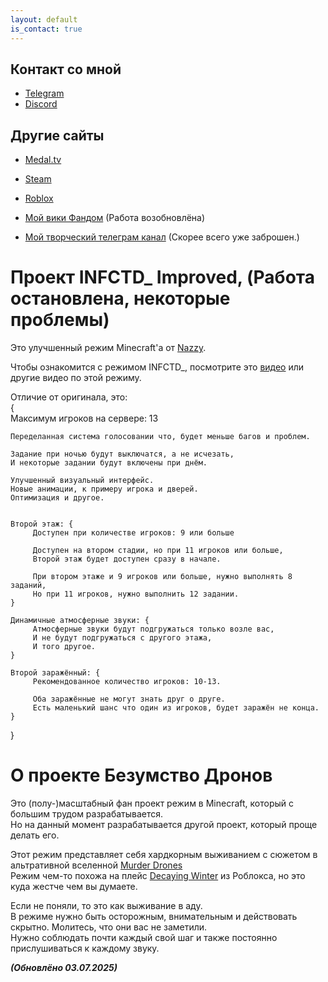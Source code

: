 ```yaml
---
layout: default
is_contact: true
---
```


## Контакт со мной

- [Telegram](https://t.me/Glebun08)
- [Discord](https://discordapp.com/users/805832764438872135 "Ник: Glebun08")



## Другие сайты

- [Medal.tv](https://medal.tv/ru/u/Gleb_Lisovskiy2008?invite=ur-MSx5SnosMjg1NzMzNjY0LA)  
- [Steam](https://steamcommunity.com/id/Glebun08)  
- [Roblox](https://www.roblox.com/users/3574577262/profile)  

- [Мой вики Фандом](https://the-madness-of-drones.fandom.com/ru/wiki/The_Madness_of_Drones_%D0%92%D0%B8%D0%BA%D0%B8) (Работа возобновлёна)
- [Мой творческий телеграм канал](https://t.me/glebstorage) (Скорее всего уже заброшен.)



# Проект **INFCTD_ Improved, (Работа остановлена, некоторые проблемы)**
Это улучшенный режим Minecraft'а от [Nazzy](https://youtube.com/@nazzychannel?si=9bh5aHxd3nXe46Vh).  

Чтобы ознакомится с режимом INFCTD_, посмотрите это [видео](https://youtu.be/bfb2T1Wcxdc?si=upzNGQTE9_sPd2fR) или другие видео по этой режиму.  

Отличие от оригинала, это:  
{  
	Максимум игроков на сервере: 13

	Переделанная система голосовании что, будет меньше багов и проблем.

	Задание при ночью будут выключатся, а не исчезать,  
	И некоторые задании будут включены при днём.
	
	Улучшенный визуальный интерфейс.  
	Новые анимации, к примеру игрока и дверей.  
	Оптимизация и другое.
		

	Второй этаж: {  
		 Доступен при количестве игроков: 9 или больше  

		 Доступен на втором стадии, но при 11 игроков или больше,  
		 Второй этаж будет доступен сразу в начале.  
		
		 При втором этаже и 9 игроков или больше, нужно выполнять 8 заданий,  
		 Но при 11 игроков, нужно выполнить 12 задании.  
	}

	Динамичные атмосферные звуки: {  
		 Атмосферные звуки будут подгружаться только возле вас,  
		 И не будут подгружаться с другого этажа,  
		 И того другое.  
	}  

	Второй заражённый: {
		 Рекомендованное количество игроков: 10-13.

		 Оба заражённые не могут знать друг о друге.
		 Есть маленький шанс что один из игроков, будет заражён не конца.
	}  
}



# О проекте **Безумство Дронов**

Это (полу-)масштабный фан проект режим в Minecraft, который с большим трудом разрабатывается.  
Но на данный момент разрабатывается другой проект, который проще делать его.

Этот режим представляет себя хардкорным выживанием с сюжетом в альтративной вселенной [Murder Drones](https://www.youtube.com/watch?v=mImFz8mkaHo&list=PLHovnlOusNLiJz3sm0d5i2Evwa2LDLdrg)  
Режим чем-то похожа на плейс [Decaying Winter](https://www.roblox.com/games/13438553315/Decaying-Winter) из Роблокса, но это куда жестче чем вы думаете.  

Если не поняли, то это как выживание в аду.  
В режиме нужно быть осторожным, внимательным и действовать скрытно. Молитесь, что они вас не заметили.  
Нужно соблюдать почти каждый свой шаг и также постоянно прислушиваться к каждому звуку.





***(Обновлёно 03.07.2025)***  
  
